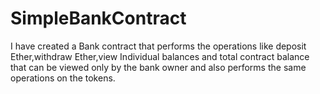 # SimpleBankContract

I have created a Bank contract that performs the operations like deposit Ether,withdraw Ether,view Individual balances and total contract balance that can be viewed only by the bank owner and also performs the same operations on the tokens.
